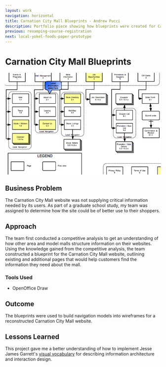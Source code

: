 ```yaml
---
layout: work
navigation: horizontal
title: Carnation City Mall Blueprints - Andrew Pucci
description: Portfolio piece showing how blueprints were created for Carnation City Mall.
previous: revamping-course-registration
next: local-yokel-foods-paper-prototype
---
```

# Carnation City Mall Blueprints
![Carnation City Mall Blueprints](/img/carnation-blueprint.png)

## Business Problem
The Carnation City Mall website was not supplying critical information needed by its users. As part of a graduate school  study, my team was assigned to determine how the site could be of better use to their shoppers.

## Approach
The team first conducted a competitive analysis to get an understanding of how other area and model malls structure information on their websites. Using the knowledge gained from the competitive analysis, the team constructed a blueprint for the Carnation City Mall website, outlining existing and additional pages that would help customers find the information they need about the mall.

### Tools Used
* OpenOffice Draw

## Outcome
The blueprints were used to build navigation models into wireframes for a reconstructed Carnation City Mall website.

## Lessons Learned
This project gave me a better understanding of how to implement Jesse James Garrett's [visual vocabulary](http://www.jjg.net/ia/visvocab/) for describing information architecture and interaction design.